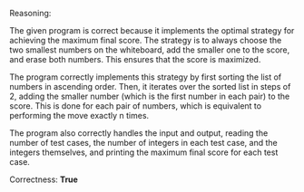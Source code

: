 Reasoning:

The given program is correct because it implements the optimal strategy for achieving the maximum final score. The strategy is to always choose the two smallest numbers on the whiteboard, add the smaller one to the score, and erase both numbers. This ensures that the score is maximized.

The program correctly implements this strategy by first sorting the list of numbers in ascending order. Then, it iterates over the sorted list in steps of 2, adding the smaller number (which is the first number in each pair) to the score. This is done for each pair of numbers, which is equivalent to performing the move exactly n times.

The program also correctly handles the input and output, reading the number of test cases, the number of integers in each test case, and the integers themselves, and printing the maximum final score for each test case.

Correctness: **True**